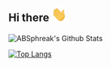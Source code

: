 <h2> Hi there <img src="https://github.com/ABSphreak/ABSphreak/blob/master/gifs/Hi.gif" width="30px"></h2>
<div align="left" width="50">
</div>


 
 

<div align="left">
    <img align="center" src="https://github-readme-stats.vercel.app/api?username=mrrushikeshdaund&include_all_commits=true&count_private=true&show_icons=true&line_height=20&title_color=7A7ADB&icon_color=2234AE&text_color=D3D3D3&bg_color=0,000000,130F40" alt="ABSphreak's Github Stats">
</div>


 
 
[![Top Langs](https://github-readme-stats.vercel.app/api/top-langs/?username=mrrushikeshdaund&layout=compact)](https://github.com/anuraghazra/github-readme-stats) 

